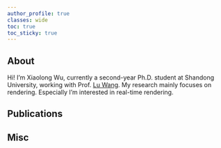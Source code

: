 ```yaml
---
author_profile: true
classes: wide
toc: true
toc_sticky: true
---
```


## About
Hi! I’m Xiaolong Wu, currently a second-year Ph.D. student at Shandong University, working with Prof. [Lu Wang](https://wanglusdu.github.io/). My research mainly focuses on rendering. Especially I’m interested in real-time rendering.
## Publications

## Misc